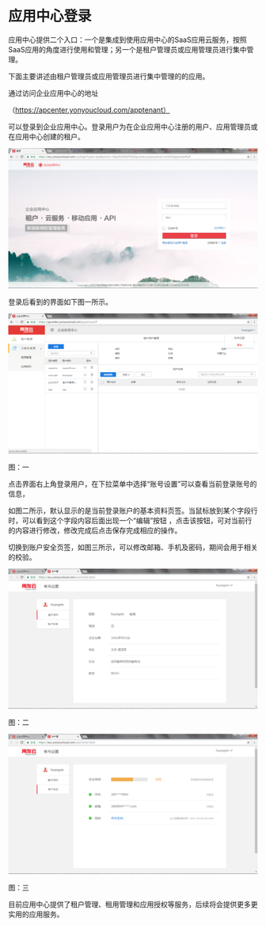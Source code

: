 # 应用中心登录

应用中心提供二个入口：一个是集成到使用应用中心的SaaS应用云服务，按照SaaS应用的角度进行使用和管理；另一个是租户管理员或应用管理员进行集中管理。

下面主要讲述由租户管理员或应用管理员进行集中管理的的应用。

通过访问企业应用中心的地址

（https://apcenter.yonyoucloud.com/apptenant）

可以登录到企业应用中心。登录用户为在企业应用中心注册的用户、应用管理员或在应用中心创建的租户。

![](/articles/quickstart/2-/images/image2.png)

登录后看到的界面如下图一所示。

![](/articles/quickstart/2-/images/image3.png)

图：一

点击界面右上角登录用户，在下拉菜单中选择“账号设置”可以查看当前登录账号的信息，

如图二所示，默认显示的是当前登录账户的基本资料页签。当鼠标放到某个字段行时，可以看到这个字段内容后面出现一个“编辑”按钮 ，点击该按钮，可对当前行的内容进行修改，修改完成后点击保存完成相应的操作。

切换到账户安全页签，如图三所示，可以修改邮箱、手机及密码，期间会用于相关的校验。

![](/articles/quickstart/2-/images/image4.png)

图：二

![](/articles/quickstart/2-/images/image5.png)

图：三

目前应用中心提供了租户管理、租用管理和应用授权等服务，后续将会提供更多更实用的应用服务。










